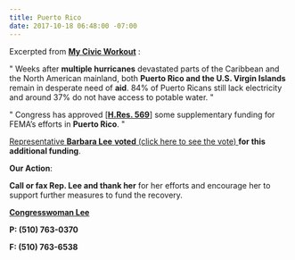 ```yaml
---
title: Puerto Rico
date: 2017-10-18 06:48:00 -07:00
---
```


Excerpted from [**My Civic Workout**](https://www.mycivicworkout.com/) :

"   Weeks after **multiple hurricanes** devastated parts of the Caribbean and the North American mainland, both **Puerto Rico and the U.S. Virgin Islands** remain in desperate need of **aid**. 84% of Puerto Ricans still lack electricity and around 37% do not have access to potable water.   "

"   Congress has approved [[**H.Res. 569**](https://www.govtrack.us/congress/bills/115/hres569)] some supplementary funding for FEMA’s efforts in **Puerto Rico**.   "

[Representative **Barbara Lee** **voted** (click here to see the vote) ](https://www.govtrack.us/congress/votes/115-2017/h566)**for this additional funding**.

**Our Action**:
 
**Call or fax Rep. Lee and thank her** for her efforts and encourage her to support further measures to fund the recovery. 

[**Congresswoman Lee**](https://lee.house.gov/contact)

**P: (510) 763-0370**

**F: (510) 763-6538**



